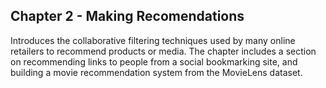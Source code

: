 ## Chapter 2 - Making Recomendations

Introduces the collaborative filtering techniques used by many online retailers to recommend products or media. The chapter includes a section on recommending links to people from a social bookmarking site, and building a movie recommendation system from the MovieLens dataset.

